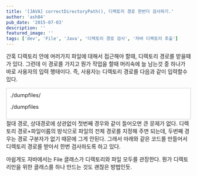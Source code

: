 ```yaml
---
title: '[JAVA] correctDirectoryPath(), 디렉토리 경로 한번더 검사하기.'
author: 'ash84'
pub_date: '2015-07-03'
description: ''
featured_image: ''
tags: ['dev', 'File', 'Java', '디렉토리 경로 검사', '자바 디렉토리 추출']
---
```



<span style="font-size: 11pt; ">간혹 디렉토리 안에 여러가지 파일에 대해서 접근해야 할때, 디렉토리 경로를 받을때가 있다. 그런데 이 경로를 가지고 뭔가 작업을 할때 머리속에 늘 남는것 중 하나가 바로 사용자의 입력 행태이다. 즉, 사용자는 디렉토리 경로를 다음과 같이 입력할수 있다. </span>

<div class="txc-textbox" style="border: 1px solid rgb(203, 203, 203); background-color: rgb(255, 255, 255); padding: 10px; "><span style="font-size: 11pt; ">./dumpfiles/</span>

<span style="font-size: 11pt; ">./dumpfiles</span>

</div><span style="font-size: 11pt; ">절대 경로, 상대경로에 상관없이 첫번째 경우와 같이 들어오면 큰 문제가 없다. 디렉토리 경로+파일이름의 방식으로 파일의 전체 경로를 지정해 주면 되는데, 두번째 경우는 경로 구분자가 없기 때문에 그게 안된다. 그래서 아래와 같은 코드를 만들어서 디렉토리 경로를 받아서 한번 검사하도록 하고 있다. </span>

<script src="https://gist.github.com/4015494.js"></script>

<span style="font-size: 11pt; ">  
</span>

<span style="font-size: 11pt; ">아쉽게도 자바에서는 File 클래스가 디렉토리와 파일 모두를 관장한다. 뭔가 디렉토리만을 위한 클래스를 하나 만드는 것도 괜찮은 방법인듯. </span>



